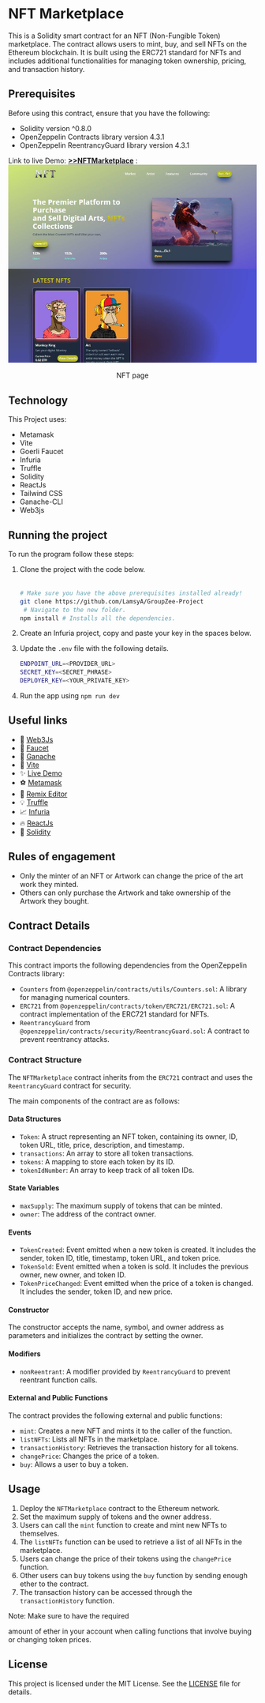 
# NFT Marketplace

This is a Solidity smart contract for an NFT (Non-Fungible Token) marketplace. The contract allows users to mint, buy, and sell NFTs on the Ethereum blockchain. It is built using the ERC721 standard for NFTs and includes additional functionalities for managing token ownership, pricing, and transaction history.

## Prerequisites

Before using this contract, ensure that you have the following:

- Solidity version ^0.8.0
- OpenZeppelin Contracts library version 4.3.1
- OpenZeppelin ReentrancyGuard library version 4.3.1


Link to live Demo: [**>>NFTMarketplace**](https://group-zee-project.vercel.app/)
: ![EasyProject](./Nftmarketplace/src/assets/1.JPG)

   <center><figcaption>NFT page </figcaption></center>

## Technology

This Project uses:

- Metamask
- Vite
- Goerli Faucet
- Infuria
- Truffle
- Solidity
- ReactJs
- Tailwind CSS
- Ganache-CLI
- Web3js

## Running the project

To run the program follow these steps:

1. Clone the project with the code below.

   ```sh

   # Make sure you have the above prerequisites installed already!
   git clone https://github.com/LamsyA/GroupZee-Project
    # Navigate to the new folder.
   npm install # Installs all the dependencies.
   ```

2. Create an Infuria project, copy and paste your key in the spaces below.
3. Update the `.env` file with the following details.
   ```sh
   ENDPOINT_URL=<PROVIDER_URL>
   SECRET_KEY=<SECRET_PHRASE>
   DEPLOYER_KEY=<YOUR_PRIVATE_KEY>
   ```
4. Run the app using `npm run dev`
   <br/>

## Useful links

- 👀 [Web3Js](https://docs.ethers.io/v5/)
- 🎅 [Faucet](https://faucets.chain.link/goerli)
- 🤖 [Ganache](https://trufflesuite.com/ganache/index.html)
- 🤖 [Vite](https://vitejs.dev/guide/)
- ✨ [Live Demo](https://group-zee-project.vercel.app/)
- ⚽ [Metamask](https://metamask.io/)
- 🚀 [Remix Editor](https://remix.ethereum.org/)
- 💡 [Truffle](https://trufflesuite.com/)
- 📈 [Infuria](https://infura.io/)
- 🔥 [ReactJs](https://reactjs.org/)
- 🐻 [Solidity](https://soliditylang.org/)

## Rules of engagement

- Only the minter of an NFT or Artwork can change the price of the art work they minted.
- Others can only purchase the Artwork and take ownership of the Artwork they bought.




## Contract Details

### Contract Dependencies

This contract imports the following dependencies from the OpenZeppelin Contracts library:

- `Counters` from `@openzeppelin/contracts/utils/Counters.sol`: A library for managing numerical counters.
- `ERC721` from `@openzeppelin/contracts/token/ERC721/ERC721.sol`: A contract implementation of the ERC721 standard for NFTs.
- `ReentrancyGuard` from `@openzeppelin/contracts/security/ReentrancyGuard.sol`: A contract to prevent reentrancy attacks.

### Contract Structure

The `NFTMarketplace` contract inherits from the `ERC721` contract and uses the `ReentrancyGuard` contract for security.

The main components of the contract are as follows:

#### Data Structures

- `Token`: A struct representing an NFT token, containing its owner, ID, token URL, title, price, description, and timestamp.
- `transactions`: An array to store all token transactions.
- `tokens`: A mapping to store each token by its ID.
- `tokenIdNumber`: An array to keep track of all token IDs.

#### State Variables

- `maxSupply`: The maximum supply of tokens that can be minted.
- `owner`: The address of the contract owner.

#### Events

- `TokenCreated`: Event emitted when a new token is created. It includes the sender, token ID, title, timestamp, token URL, and token price.
- `TokenSold`: Event emitted when a token is sold. It includes the previous owner, new owner, and token ID.
- `TokenPriceChanged`: Event emitted when the price of a token is changed. It includes the sender, token ID, and new price.

#### Constructor

The constructor accepts the name, symbol, and owner address as parameters and initializes the contract by setting the owner.

#### Modifiers

- `nonReentrant`: A modifier provided by `ReentrancyGuard` to prevent reentrant function calls.

#### External and Public Functions

The contract provides the following external and public functions:

- `mint`: Creates a new NFT and mints it to the caller of the function.
- `listNFTs`: Lists all NFTs in the marketplace.
- `transactionHistory`: Retrieves the transaction history for all tokens.
- `changePrice`: Changes the price of a token.
- `buy`: Allows a user to buy a token.

## Usage

1. Deploy the `NFTMarketplace` contract to the Ethereum network.
2. Set the maximum supply of tokens and the owner address.
3. Users can call the `mint` function to create and mint new NFTs to themselves.
4. The `listNFTs` function can be used to retrieve a list of all NFTs in the marketplace.
5. Users can change the price of their tokens using the `changePrice` function.
6. Other users can buy tokens using the `buy` function by sending enough ether to the contract.
7. The transaction history can be accessed through the `transactionHistory` function.

Note: Make sure to have the required

 amount of ether in your account when calling functions that involve buying or changing token prices.

## License

This project is licensed under the MIT License. See the [LICENSE](LICENSE) file for details.
